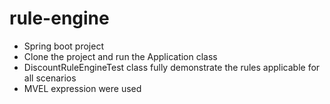 # rule-engine
- Spring boot project 
- Clone the project and run the Application class
- DiscountRuleEngineTest class fully demonstrate the rules applicable for all scenarios 
- MVEL expression were used
